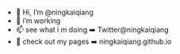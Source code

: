 - 👋 Hi, I’m @ningkaiqiang
- 🌱 i’m working
- 📫 see what i m doing ➡️ Twitter@ningkaiqiang
- 👀 check out my pages ➡️ ningkaiqiang.github.io

<!---
ningkkkq/ningkkkq is a ✨ special ✨ repository because its `README.md` (this file) appears on your GitHub profile.
You can click the Preview link to take a look at your changes.
--->
